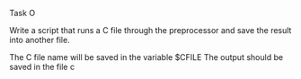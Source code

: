 Task O

Write a script that runs a C file through the preprocessor and save the result into another file.

The C file name will be saved in the variable $CFILE
The output should be saved in the file c
